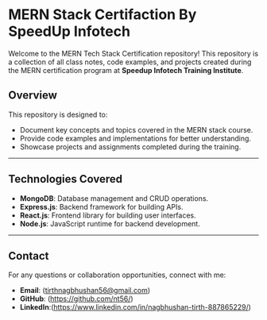# MERN Stack Certifaction By SpeedUp Infotech 

Welcome to the MERN Tech Stack Certification repository! This repository is a collection of all class notes, code examples, and projects created during the MERN certification program at **Speedup Infotech Training Institute**.

## Overview

This repository is designed to:

- Document key concepts and topics covered in the MERN stack course.
- Provide code examples and implementations for better understanding.
- Showcase projects and assignments completed during the training.

---

## Technologies Covered

- **MongoDB**: Database management and CRUD operations.
- **Express.js**: Backend framework for building APIs.
- **React.js**: Frontend library for building user interfaces.
- **Node.js**: JavaScript runtime for backend development.

---

## Contact

For any questions or collaboration opportunities, connect with me:

- **Email**: (tirthnagbhushan56@gmail.com)
- **GitHub**: (https://github.com/nt56/)
- **LinkedIn**:(https://www.linkedin.com/in/nagbhushan-tirth-887865229/)